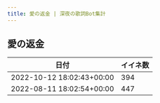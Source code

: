 ```yaml
---
title: 愛の返金 | 深夜の歌詞Bot集計
---
```

## 愛の返金

|日付|イイネ数|
|-|-|
|2022-10-12 18:02:43+00:00|394|
|2022-08-11 18:02:54+00:00|447|
